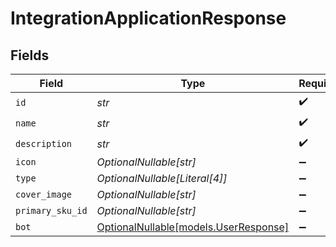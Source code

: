 # IntegrationApplicationResponse


## Fields

| Field                                                              | Type                                                               | Required                                                           | Description                                                        |
| ------------------------------------------------------------------ | ------------------------------------------------------------------ | ------------------------------------------------------------------ | ------------------------------------------------------------------ |
| `id`                                                               | *str*                                                              | :heavy_check_mark:                                                 | N/A                                                                |
| `name`                                                             | *str*                                                              | :heavy_check_mark:                                                 | N/A                                                                |
| `description`                                                      | *str*                                                              | :heavy_check_mark:                                                 | N/A                                                                |
| `icon`                                                             | *OptionalNullable[str]*                                            | :heavy_minus_sign:                                                 | N/A                                                                |
| `type`                                                             | *OptionalNullable[Literal[4]]*                                     | :heavy_minus_sign:                                                 | N/A                                                                |
| `cover_image`                                                      | *OptionalNullable[str]*                                            | :heavy_minus_sign:                                                 | N/A                                                                |
| `primary_sku_id`                                                   | *OptionalNullable[str]*                                            | :heavy_minus_sign:                                                 | N/A                                                                |
| `bot`                                                              | [OptionalNullable[models.UserResponse]](../models/userresponse.md) | :heavy_minus_sign:                                                 | N/A                                                                |